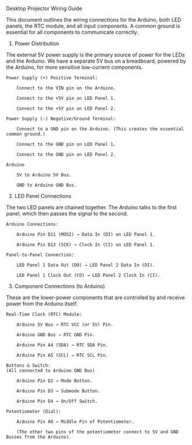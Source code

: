 Desktop Projector Wiring Guide

This document outlines the wiring connections for the Arduino, both LED panels, the RTC module, and all input components. A common ground is essential for all components to communicate correctly.
1. Power Distribution

The external 5V power supply is the primary source of power for the LEDs and the Arduino. We have a separate 5V bus on a breadboard, powered by the Arduino, for more sensitive low-current components.

    

    Power Supply (+) Positive Terminal:

        Connect to the VIN pin on the Arduino.

        Connect to the +5V pin on LED Panel 1.

        Connect to the +5V pin on LED Panel 2.

    Power Supply (-) Negative/Ground Terminal:

        Connect to a GND pin on the Arduino. (This creates the essential common ground.)

        Connect to the GND pin on LED Panel 1.

        Connect to the GND pin on LED Panel 2.
    
    Arduino

        5V to Arduino 5V Bus.

        GND to Arduino GND Bus.


2. LED Panel Connections

The two LED panels are chained together. The Arduino talks to the first panel, which then passes the signal to the second.

    Arduino Connections:

        Arduino Pin D11 (MOSI) → Data In (DI) on LED Panel 1.

        Arduino Pin D13 (SCK) → Clock In (CI) on LED Panel 1.

    Panel-to-Panel Connection:

        LED Panel 1 Data Out (DO) → LED Panel 2 Data In (DI).

        LED Panel 1 Clock Out (CO) → LED Panel 2 Clock In (CI).

3. Component Connections (to Arduino)

These are the lower-power components that are controlled by and receive power from the Arduino itself.

    Real-Time Clock (RTC) Module:

        Arduino 5V Bus → RTC VCC (or 5V) Pin.

        Arduino GND Bus → RTC GND Pin.

        Arduino Pin A4 (SDA) → RTC SDA Pin.

        Arduino Pin A5 (SCL) → RTC SCL Pin.

    Buttons & Switch:
    (All connected to Arduino GND Bus)

        Arduino Pin D2 → Mode Button.

        Arduino Pin D3 → Submode Button.

        Arduino Pin D4 → On/Off Switch.

    Potentiometer (Dial):

        Arduino Pin A0 → Middle Pin of Potentiometer.

        (The other two pins of the potentiometer connect to 5V and GND Busses from the Arduino).